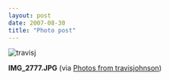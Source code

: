 ```yaml
---
layout: post
date: 2007-08-30
title: "Photo post"
---
```

![travisj](/images/da474a759e9ed5c2d513cdd8260731e2cfc490f6b94a1c9e17972f9f1cb4d4f4.jpg)

<b>IMG_2777.JPG</b> (via <a href="http://www.flickr.com/photos/travisjohnson/1272942703/">Photos from travisjohnson</a>)
